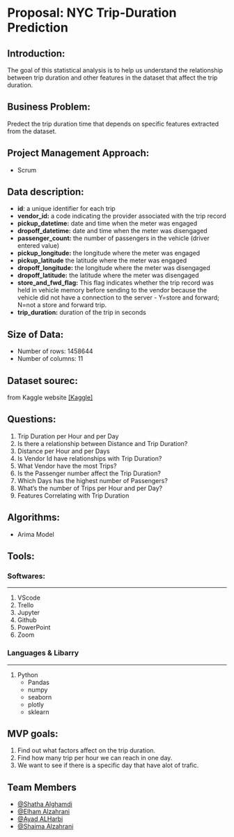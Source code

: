 # Proposal: NYC Trip-Duration Prediction
## Introduction:
The goal of this statistical analysis is to help us understand the relationship between trip duration and other features in the dataset that affect the trip duration.

## Business Problem:
Predect the trip duration time that depends on specific features extracted from the dataset.
## Project Management Approach:
 - Scrum
 
## Data description:
- **id**:  a unique identifier for each trip
- **vendor_id:**  a code indicating the provider associated with the trip record
- **pickup_datetime:** date and time when the meter was engaged
- **dropoff_datetime:** date and time when the meter was disengaged
- **passenger_count:**  the number of passengers in the vehicle (driver entered value)
- **pickup_longitude:** the longitude where the meter was engaged
- **pickup_latitude**   the latitude where the meter was engaged
- **dropoff_longitude:** the longitude where the meter was disengaged
- **dropoff_latitude:**  the latitude where the meter was disengaged
- **store_and_fwd_flag:**  This flag indicates whether the trip record was held in vehicle memory before sending to the vendor because the vehicle did not have a connection to  the server - Y=store and forward; N=not a store and forward trip.
- **trip_duration:**  duration of the trip in seconds

## Size of Data:
  - Number of rows: 1458644
  - Number of columns: 11
## Dataset sourec:
from Kaggle website [[Kaggle]](https://www.kaggle.com/c/nyc-taxi-trip-duration/data)

## Questions:
1. Trip Duration per Hour and per Day
2. Is there a relationship between Distance and Trip Duration?
3. Distance per Hour and per Days
4. Is Vendor Id have relationships with Trip Duration?
5. What Vendor have the most Trips?
6. Is the Passenger number affect the Trip Duration?
7. Which Days has the highest number of Passengers?
8. What’s the number of Trips per Hour and per Day?
9. Features Correlating with Trip Duration 


## Algorithms:
- Arima Model

## Tools:
### Softwares:
<hr>

1. VScode
2. Trello
3. Jupyter
4. Github
5. PowerPoint
6. Zoom

### Languages & Libarry
<hr>

1. Python
   - Pandas
   - numpy
   - seaborn
   - plotly
   - sklearn
   
## MVP goals:
1. Find out what factors affect on the trip duration.
2. Find how many trip per hour we can reach in one day.
3. We want to see if there is a specific day that have alot of trafic.


## Team Members
 - [@Shatha Alghamdi](https://github.com/infoielham) 
 - [@Elham Alzahrani](https://github.com/infoielham)
 - [@Ayad ALHarbi](https://github.com/AYAD2030)
 - [@Shaima Alzahrani](https://github.com/shaimaalabedi)

